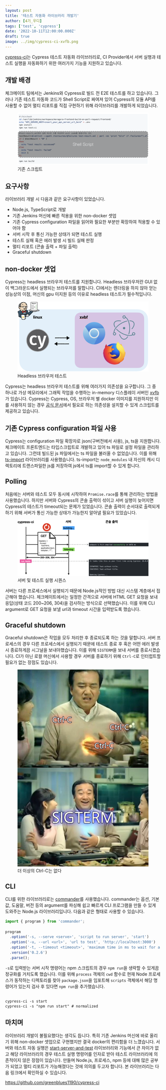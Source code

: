 ```yaml
---
layout: post
title: '테스트 자동화 라이브러리 개발기'
author: [4기_우디]
tags: ['test', 'cypress']
date: '2022-10-11T12:00:00.000Z'
draft: true
image: ../img/cypress-ci-xvfb.png
---
```


[cypress-ci](https://github.com/greenblues1190/cypress-ci)는 Cypress 테스트 자동화 라이브러리로, CI Provider에서 서버 실행과 테스트 실행을 자동화하기 위한 여러가지 기능을 지원하고 있습니다.

## 개발 배경

체크메이트 팀에서는 Jenkins와 Cypress로 빌드 전 E2E 테스트를 하고 있습니다. 그러나 기존 테스트 자동화 코드가 Shell Script로 짜여져 있어 Cypress의 모듈 API를 사용할 수 없어 멀티 리포트를 직접 구현하기 위해 라이브러리를 개발하게 되었습니다.

<figure>
  <img src="../img/cypress-ci-old-script.png" alt="기존 스크립트">
  <figcaption>
    기존 스크립트
  </figcaption>
</figure>

## 요구사항

라이브러리 개발 시 다음과 같은 요구사항이 있었습니다.

- Node.js, TypeScript로 개발
- 기존 Jenkins 머신에 빠른 적용을 위한 non-docker 셋업
- 기존 Cypress configuration 파일을 읽어와 필요한 부분만 확장하여 적용할 수 있어야 함
- 서버 시작 후 통신 가능한 상태가 되면 테스트 실행
- 테스트 실패 혹은 에러 발생 시 빌드 실패 판정
- 멀티 리포트 (콘솔 출력 + 파일 출력)
- Graceful shutdown

## non-docker 셋업

Cypress는 headless 브라우저 테스트를 지원합니다. Headless 브라우저란 GUI 없이 백그라운드에서 실행되는 브라우저를 말합니다. CI에서는 렌더링을 하지 않아 얻는 성능상의 이점, 머신의 gpu 미지원 등의 이유로 headless 테스트가 필수적입니다.

<figure>
  <img src="../img/cypress-ci-xvfb.png" alt="Headless 브라우저 테스트">
  <figcaption>
    Headless 브라우저 테스트
  </figcaption>
</figure>

Cypress는 headless 브라우저 테스트를 위해 여러가지 의존성을 요구합니다. 그 중 하나로 가상 메모리에서 그래픽 작업을 수행하는 in-memory 디스플레이 서버인 [xvfb](https://www.x.org/releases/X11R7.6/doc/man/man1/Xvfb.1.xhtml)가 있습니다. Cypress는 Cypress, OS, 브라우저 별 docker 이미지를 지원하지만 이를 사용하지 않는 경우 [공식 문서](https://docs.cypress.io/guides/continuous-integration/introduction.html#Dependencies)에서 필요로 하는 의존성을 설치할 수 있게 스크립트를 제공하고 있습니다.

## 기존 Cypress configuration 파일 사용

Cypress는 configuration 파일 확장자로 json(구버전에서 사용), js, ts을 지원합니다. 체크메이트 프론트엔드는 타입스크립트로 개발하고 있어 ts 파일로 설정 파일을 관리하고 있습니다. 그런데 빌드된 js 파일에서는 ts 파일을 불러올 수 없었습니다. 이를 위해 [ts-import](https://github.com/radarsu/ts-import) 라이브러리를 사용했습니다. ts-import는 `node_modules` 내 자신의 캐시 디렉토리에 트랜스파일한 js를 저장하여 js에서 ts를 import할 수 있게 합니다.

## Polling

처음에는 서버와 테스트 모두 동시에 시작하여 `Promise.race`를 통해 관리하는 방법을 사용했습니다. 하지만 서버와 Cypress의 콘솔 출력이 섞이고 서버 실행이 늦어지면 Cypress의 테스트가 timeout되는 문제가 있었습니다. 콘솔 출력이 순서대로 출력되게 하기 위해 서버가 통신 가능한 상태가 가능한지 알아낼 필요가 있었습니다.

<figure>
  <img src="../img/cypress-ci-sequence.png" alt="서버 및 테스트 실행 시퀀스">
  <figcaption>
    서버 및 테스트 실행 시퀀스
  </figcaption>
</figure>

서버는 다른 프로세스에서 실행되기 때문에 Node.js적인 방법 대신 시스템 계층에서 접근해야 했습니다. 체크메이트에서는 일정한 간격으로 서버에 HTML GET 요청을 보내 응답(상태 코드 200~206, 304)을 검사하는 방식으로 선택했습니다. 이를 위해 CLI argument로 GET 요청을 보낼 url과 timeout 시간을 입력받도록 했습니다.

## Graceful shutdown

Graceful shutdown은 작업을 모두 처리한 후 종료되도록 하는 것을 말합니다. 서버 프로세스의 경우 다른 프로세스에서 실행되기 때문에 테스트 종료 후 혹은 어떤 에러 발생 시 종료하게끔 시그널을 보내야했습니다. 이를 위해 `SIGTERM`을 보내 서버를 종료시켰습니다. CI가 아닌 로컬 머신에서 사용할 경우 서버를 종료하기 위해 `Ctrl-C`로 인터럽트할 필요가 없는 장점도 있습니다.

<figure>
  <img src="../img/cypress-ci-sigterm.png" alt="편안">
  <figcaption>
    더 이상의 Ctrl-C는 없다
  </figcaption>
</figure>

## CLI

CLI를 위한 라이브러리로는 [commander](https://github.com/tj/commander.js)를 사용했습니다. commander는 옵션, 기본값, 도움말, 버전 등의 argument를 파싱해 쉽고 빠르게 CLI 프로그램을 만들 수 있게 도와주는 Node.js 라이브러리입니다. 다음과 같은 형태로 사용할 수 있습니다.

```typescript
import { program } from 'commander';

program
  .option('-s, --serve <serve>', 'script to run server', 'start')
  .option('-u, --url <url>', 'url to test', 'http://localhost:3000')
  .option('-t, --timeout <timeout>', 'maximum time in ms to wait for a server response', '60000')
  .version('0.2.6')
  .parse();
```

`-s`로 입력받는 서버 시작 명령어는 npm 스크립트의 경우 `npm run`을 생략할 수 있게끔 정규화를 거치도록 했습니다. 이를 위해 `process` 객체의 `cwd` 함수로 현재 Node 프로세스가 동작하는 디렉토리를 찾아 `package.json`을 임포트해 `scripts` 객체에서 해당 명령어가 있는지 검사 후 있다면 `npm run`을 추가했습니다.

```shell

cypress-ci -s start
cypress-ci -s "npm run start" # normalized
```

## 마치며

라이브러리 개발이 불필요했다는 생각도 듭니다. 특히 기존 Jenkins 머신에 바로 올리기 위해 non-docker 셋업으로 구현했지만 결국 docker의 편리함을 더 느꼈습니다. 서버와 테스트 자동 실행은 [start-server-and-test](https://github.com/bahmutov/start-server-and-test) 라이브러리와 기능에서 큰 차이가 없고 해당 라이브러리의 경우 테스트 실행 명령어를 인자로 받아 테스트 라이브러리에 의존적이지 않은 장점이 있습니다. 만들며 Node.js, 프로세스, npm 등에 대해 많은 공부가 되었고 멀티 리포트가 가능해졌다는 것에 의의를 두고자 합니다. 본 라이브러리는 다음 링크에서 확인하실 수 있습니다.

https://github.com/greenblues1190/cypress-ci
